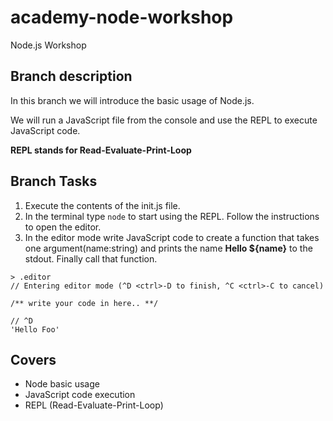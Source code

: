 # academy-node-workshop

Node.js Workshop

## Branch description

In this branch we will introduce the basic usage of Node.js.

We will run a JavaScript file from the console and use the REPL to execute JavaScript code. 

__REPL stands for Read-Evaluate-Print-Loop__

## Branch Tasks

1. Execute the contents of the init.js file.
2. In the terminal type ```node``` to start using the REPL. Follow the instructions to open the editor.
3. In the editor mode write JavaScript code to create a function that takes one argument(name:string) and prints the name
__Hello ${name}__ to the stdout. Finally call that function.

```
> .editor
// Entering editor mode (^D <ctrl>-D to finish, ^C <ctrl>-C to cancel)

/** write your code in here.. **/

// ^D
'Hello Foo'
```

## Covers

- Node basic usage
- JavaScript code execution
- REPL (Read-Evaluate-Print-Loop)
